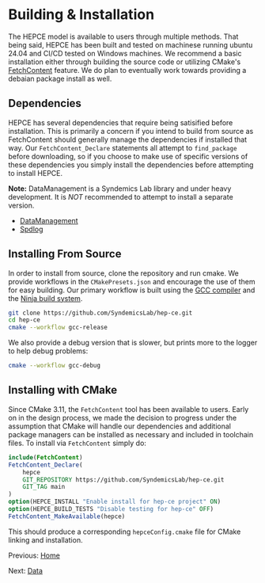 # Building & Installation

The HEPCE model is available to users through multiple methods. That being said, HEPCE has been built and tested on machinese running ubuntu 24.04 and CI/CD tested on Windows machines. We recommend a basic installation either through building the source code or utilizing CMake's [FetchContent](https://cmake.org/cmake/help/latest/module/FetchContent.html) feature. We do plan to eventually work towards providing a debaian package install as well.

## Dependencies

HEPCE has several dependencies that require being satisified before installation. This is primarily a concern if you intend to build from source as FetchContent should generally manage the dependencies if installed that way. Our `FetchContent_Declare` statements all attempt to `find_package` before downloading, so if you choose to make use of specific versions of these dependencies you simply install the dependencies before attempting to install HEPCE.

**Note:** DataManagement is a Syndemics Lab library and under heavy development. It is *NOT* recommended to attempt to install a separate version.

- [DataManagement](https://github.com/SyndemicsLab/DataManagement)
- [Spdlog](https://github.com/gabime/spdlog)

## Installing From Source

In order to install from source, clone the repository and run cmake. We provide workflows in the `CMakePresets.json` and encourage the use of them for easy building. Our primary workflow is built using the [GCC compiler](https://gcc.gnu.org/) and the [Ninja build system](https://ninja-build.org/).

```bash
git clone https://github.com/SyndemicsLab/hep-ce.git
cd hep-ce
cmake --workflow gcc-release
```

We also provide a debug version that is slower, but prints more to the logger to help debug problems:

```bash
cmake --workflow gcc-debug
```

## Installing with CMake

Since CMake 3.11, the `FetchContent` tool has been available to users. Early on in the design process, we made the decision to progress under the assumption that CMake will handle our dependencies and additional package managers can be installed as necessary and included in toolchain files. To install via `FetchContent` simply do:

```cmake
include(FetchContent)
FetchContent_Declare(
    hepce
    GIT_REPOSITORY https://github.com/SyndemicsLab/hep-ce.git
    GIT_TAG main
)
option(HEPCE_INSTALL "Enable install for hep-ce project" ON)
option(HEPCE_BUILD_TESTS "Disable testing for hep-ce" OFF)
FetchContent_MakeAvailable(hepce)
```

This should produce a corresponding `hepceConfig.cmake` file for CMake linking and installation.

Previous: [Home](index.md)

Next: [Data](data.md)

